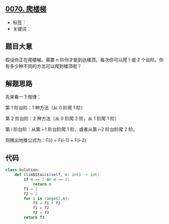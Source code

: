 ## [0070. 爬楼梯](https://leetcode-cn.com/problems/climbing-stairs/)

- 标签：
- 关键词：

## 题目大意

假设你正在爬楼梯。需要 n 阶你才能到达楼顶。每次你可以爬 1 或 2 个台阶。你有多少种不同的方法可以爬到楼顶呢？

## 解题思路

先来看一下规律：

第 1 阶台阶：1 种方法（从 0 阶爬 1 阶）

第 2 阶台阶：2 种方法（从 0 阶爬 2 阶，从 1 阶爬 1 阶）

第 i 阶台阶：从第 i-1 阶台阶爬 1 阶，或者从第 i-2 阶台阶爬 2 阶。

则推出地推公式为：F(i) = F(i-1) + F(i-2)

## 代码

```Python
class Solution:
    def climbStairs(self, n: int) -> int:
        if n == 1 or n == 2:
            return n
        f1 = 1
        f2 = 2
        for i in range(2,n):
            f3 = f1 + f2
            f1 = f2
            f2 = f3
        return f3
```

